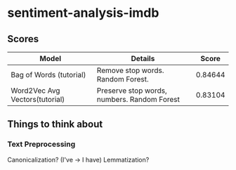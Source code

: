 # sentiment-analysis-imdb

## Scores

Model | Details | Score 
--- | --- | ---
Bag of Words (tutorial) | Remove stop words. Random Forest. | 0.84644
Word2Vec Avg Vectors(tutorial) | Preserve stop words, numbers. Random Forest | 0.83104

## Things to think about
### Text Preprocessing
Canonicalization? (I've -> I have)
Lemmatization?